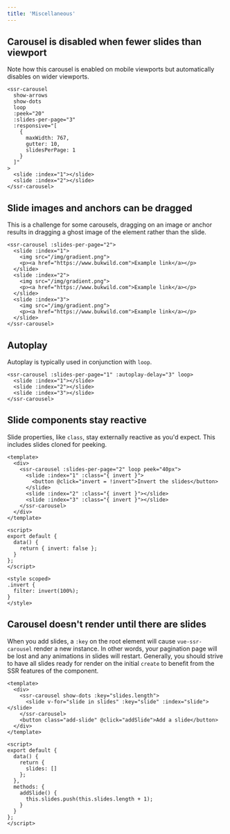 ```yaml
---
title: 'Miscellaneous'
---
```


## Carousel is disabled when fewer slides than viewport

Note how this carousel is enabled on mobile viewports but automatically disables on wider viewports.

<demos-misc-disabling></demos-misc-disabling>

```vue
<ssr-carousel
  show-arrows
  show-dots
  loop
  :peek="20"
  :slides-per-page="3"
  :responsive="[
    {
      maxWidth: 767,
      gutter: 10,
      slidesPerPage: 1
    }
  ]"
>
  <slide :index="1"></slide>
  <slide :index="2"></slide>
</ssr-carousel>
```

## Slide images and anchors can be dragged

This is a challenge for some carousels, dragging on an image or anchor results in dragging a ghost image of the element rather than the slide.

<demos-misc-drag-children></demos-misc-drag-children>

```vue
<ssr-carousel :slides-per-page="2">
  <slide :index="1">
    <img src="/img/gradient.png">
    <p><a href="https://www.bukwild.com">Example link</a></p>
  </slide>
  <slide :index="2">
    <img src="/img/gradient.png">
    <p><a href="https://www.bukwild.com">Example link</a></p>
  </slide>
  <slide :index="3">
    <img src="/img/gradient.png">
    <p><a href="https://www.bukwild.com">Example link</a></p>
  </slide>
</ssr-carousel>
```

## Autoplay

Autoplay is typically used in conjunction with `loop`.

<demos-misc-autoplay></demos-misc-autoplay>

```vue
<ssr-carousel :slides-per-page="1" :autoplay-delay="3" loop>
  <slide :index="1"></slide>
  <slide :index="2"></slide>
  <slide :index="3"></slide>
</ssr-carousel>
```

## Slide components stay reactive

Slide properties, like `class`, stay externally reactive as you'd expect. This includes slides cloned for peeking.

<demos-misc-reactivity></demos-misc-reactivity>

```vue
<template>
  <div>
    <ssr-carousel :slides-per-page="2" loop peek="40px">
      <slide :index="1" :class="{ invert }">
        <button @click="invert = !invert">Invert the slides</button>
      </slide>
      <slide :index="2" :class="{ invert }"></slide>
      <slide :index="3" :class="{ invert }"></slide>
    </ssr-carousel>
  </div>
</template>

<script>
export default {
  data() {
    return { invert: false };
  }
};
</script>

<style scoped>
.invert {
  filter: invert(100%);
}
</style>
```

## Carousel doesn't render until there are slides

When you add slides, a `:key` on the root element will cause `vue-ssr-carousel` render a new instance. In other words, your pagination page will be lost and any animations in slides will restart. Generally, you should strive to have all slides ready for render on the initial `create` to benefit from the SSR features of the component.

<demos-misc-await-slides></demos-misc-await-slides>

```vue
<template>
  <div>
    <ssr-carousel show-dots :key="slides.length">
      <slide v-for="slide in slides" :key="slide" :index="slide"></slide>
    </ssr-carousel>
    <button class="add-slide" @click="addSlide">Add a slide</button>
  </div>
</template>

<script>
export default {
  data() {
    return {
      slides: []
    };
  },
  methods: {
    addSlide() {
      this.slides.push(this.slides.length + 1);
    }
  }
};
</script>
```
